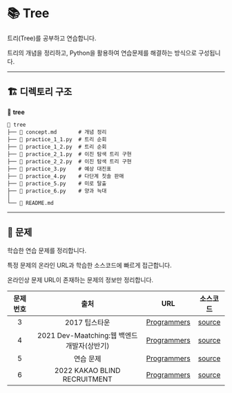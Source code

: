 # 📚 Tree

트리(Tree)를 공부하고 연습합니다. 

트리의 개념을 정리하고, Python을 활용하여 연습문제를 해결하는 방식으로 구성됩니다.

---

## 🏗️ 디렉토리 구조
📂 **tree**
```
📁 tree
├── 📄 concept.md       # 개념 정리
├── 📝 practice_1_1.py  # 트리 순회
├── 📝 practice_1_2.py  # 트리 순회
├── 📝 practice_2_1.py  # 이진 탐색 트리 구현
├── 📝 practice_2_2.py  # 이진 탐색 트리 구현
├── 📝 practice_3.py    # 예상 대진표
├── 📝 practice_4.py    # 다단계 칫솔 판매
├── 📝 practice_5.py    # 미로 탈출
├── 📝 practice_6.py    # 양과 늑대
│
└── 📜 README.md
```

---

## 📝 문제
학습한 연습 문제를 정리합니다.

특정 문제의 온라인 URL과 학습한 소스코드에 빠르게 접근합니다.

온라인상 문제 URL이 존재하는 문제의 정보만 정리합니다.

| 문제 번호 |     출처     |           URL           |    소스코드    |
| :-----: | :---------: | :--------------------: | :----------: |
| 3 | 2017 팁스타운 | [Programmers](http://school.programmers.co.kr/learn/courses/30/lessons/12985) | [source](practice_3.py) |
| 4 | 2021 Dev-Maatching:웹 백엔드 개발자(상반기) | [Programmers](https://school.programmers.co.kr/learn/courses/30/lessons/77486) | [source](practice_4.py) |
| 5 | 연습 문제 | [Programmers](https://school.programmers.co.kr/learn/courses/30/lessons/159993) | [source](practice_5.py) |
| 6 | 2022 KAKAO BLIND RECRUITMENT | [Programmers](https://school.programmers.co.kr/learn/courses/30/lessons/92343) | [source](practice_6.py) |